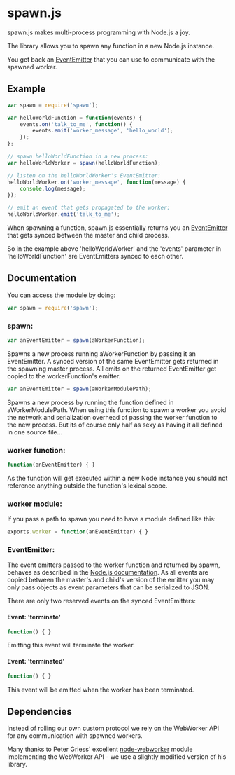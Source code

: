 # spawn.js

spawn.js makes multi-process programming with Node.js a joy.

The library allows you to spawn any function in a new Node.js instance.

You get back an [EventEmitter](http://nodejs.org/docs/v0.4.7/api/events.html#events.EventEmitter) that you can use to communicate with the spawned worker.

## Example

``` javascript
var spawn = require('spawn');

var helloWorldFunction = function(events) {
	events.on('talk_to_me', function() {
		events.emit('worker_message', 'hello_world');
	});
};

// spawn helloWorldFunction in a new process:
var helloWorldWorker = spawn(helloWorldFunction);

// listen on the helloWorldWorker's EventEmitter:
helloWorldWorker.on('worker_message', function(message) {
	console.log(message);
});

// emit an event that gets propagated to the worker:
helloWorldWorker.emit('talk_to_me');
```

When spawning a function, spawn.js essentially returns you an [EventEmitter](http://nodejs.org/docs/v0.4.7/api/events.html#events.EventEmitter) that gets synced between the master and child process.

So in the example above 'helloWorldWorker' and the 'events' parameter in 'helloWorldFunction' are EventEmitters synced to each other.

## Documentation
You can access the module by doing:

``` javascript
var spawn = require('spawn');
```

### spawn:
``` javascript
var anEventEmitter = spawn(aWorkerFunction);
```
Spawns a new process running aWorkerFunction by passing it an EventEmitter. A synced version of the same EventEmitter gets returned in the spawning master process.
All emits on the returned EventEmitter get copied to the workerFunction's emitter. 

``` javascript
var anEventEmitter = spawn(aWorkerModulePath);
```
Spawns a new process by running the function defined in aWorkerModulePath.
When using this function to spawn a worker you avoid the network and serialization overhead of passing the worker function to the new process. But its of course only half as sexy as having it all defined in one source file...

### worker function:
``` javascript
function(anEventEmitter) { }
```
As the function will get executed within a new Node instance you should not reference anything outside the function's lexical scope.

### worker module:
If you pass a path to spawn you need to have a module defined like this:

``` javascript
exports.worker = function(anEventEmitter) { }
```

### EventEmitter:
The event emitters passed to the worker function and returned by spawn, behaves as described in the [Node.js documentation](http://nodejs.org/docs/v0.4.7/api/events.html#events.EventEmitter). As all events are copied between the master's and child's version of the emitter you may only pass objects as event parameters that can be serialized to JSON.

There are only two reserved events on the synced EventEmitters:
#### Event: 'terminate'
``` javascript
function() { }
```
Emitting this event will terminate the worker.

#### Event: 'terminated'
``` javascript
function() { }
```
This event will be emitted when the worker has been terminated.

## Dependencies

Instead of rolling our own custom protocol we rely on the WebWorker API for any communication with spawned workers.

Many thanks to Peter Griess' excellent [node-webworker](https://github.com/mirkok/node-webworker) module implementing the WebWorker API - we use a slightly modified version of his library.